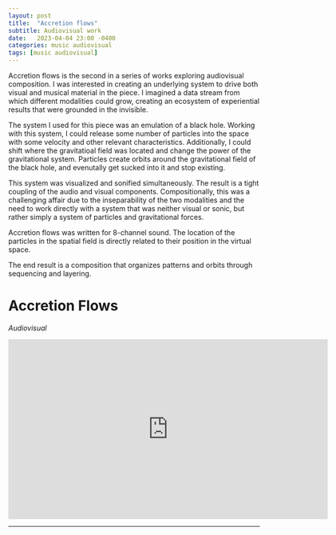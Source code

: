 ```yaml
---
layout: post
title:  "Accretion flows"
subtitle: Audiovisual work
date:   2023-04-04 23:00 -0400
categories: music audiovisual
tags: [music audiovisual]
---
```


Accretion flows is the second in a series of works exploring audiovisual composition. I was interested in creating an underlying system to drive both visual and musical material in the piece. I imagined a data stream from which different modalities could grow, creating an ecosystem of experiential results that were grounded in the invisible.

The system I used for this piece was an emulation of a black hole. Working with this system, I could release some number of particles into the space with some velocity and other relevant characteristics. Additionally, I could shift where the gravitatioal field was located and change the power of the gravitational system. Particles create orbits around the gravitational field of the black hole, and evenutally get sucked into it and stop existing. 

This system was visualized and sonified simultaneously. The result is a tight coupling of the audio and visual components. Compositionally, this was a challenging affair due to the inseparability of the two modalities and the need to work directly with a system that was neither visual or sonic, but rather simply a system of particles and gravitational forces.

Accretion flows was written for 8-channel sound. The location of the particles in the spatial field is directly related to their position in the virtual space. 

The end result is a composition that organizes patterns and orbits through sequencing and layering.

# Accretion Flows
*Audiovisual* <br>

<iframe src="https://player.vimeo.com/video/112438146?h=2c6be7b830" width="640" height="360" frameborder="0" allow="autoplay; fullscreen; picture-in-picture" allowfullscreen></iframe>
<br>

---
<br>